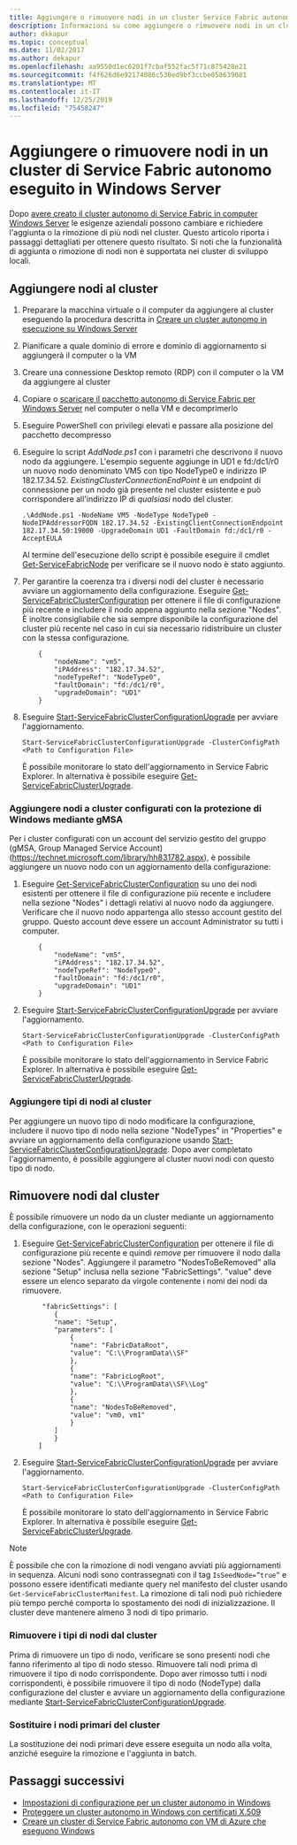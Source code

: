 ```yaml
---
title: Aggiungere o rimuovere nodi in un cluster Service Fabric autonomo
description: Informazioni su come aggiungere o rimuovere nodi in un cluster di Azure Service Fabric su una macchina fisica o virtuale che esegue Windows Server in locale o nel cloud.
author: dkkapur
ms.topic: conceptual
ms.date: 11/02/2017
ms.author: dekapur
ms.openlocfilehash: aa9550d1ec6201f7cbaf552fac5f71c875428e21
ms.sourcegitcommit: f4f626d6e92174086c530ed9bf3ccbe058639081
ms.translationtype: MT
ms.contentlocale: it-IT
ms.lasthandoff: 12/25/2019
ms.locfileid: "75458247"
---
```

# <a name="add-or-remove-nodes-to-a-standalone-service-fabric-cluster-running-on-windows-server"></a>Aggiungere o rimuovere nodi in un cluster di Service Fabric autonomo eseguito in Windows Server
Dopo [avere creato il cluster autonomo di Service Fabric in computer Windows Server](service-fabric-cluster-creation-for-windows-server.md) le esigenze aziendali possono cambiare e richiedere l'aggiunta o la rimozione di più nodi nel cluster. Questo articolo riporta i passaggi dettagliati per ottenere questo risultato. Si noti che la funzionalità di aggiunta o rimozione di nodi non è supportata nei cluster di sviluppo locali.

## <a name="add-nodes-to-your-cluster"></a>Aggiungere nodi al cluster

1. Preparare la macchina virtuale o il computer da aggiungere al cluster eseguendo la procedura descritta in [Creare un cluster autonomo in esecuzione su Windows Server](service-fabric-cluster-creation-for-windows-server.md)
2. Pianificare a quale dominio di errore e dominio di aggiornamento si aggiungerà il computer o la VM
3. Creare una connessione Desktop remoto (RDP) con il computer o la VM da aggiungere al cluster
4. Copiare o [scaricare il pacchetto autonomo di Service Fabric per Windows Server](https://go.microsoft.com/fwlink/?LinkId=730690) nel computer o nella VM e decomprimerlo
5. Eseguire PowerShell con privilegi elevati e passare alla posizione del pacchetto decompresso
6. Eseguire lo script *AddNode.ps1* con i parametri che descrivono il nuovo nodo da aggiungere. L'esempio seguente aggiunge in UD1 e fd:/dc1/r0 un nuovo nodo denominato VM5 con tipo NodeType0 e indirizzo IP 182.17.34.52. *ExistingClusterConnectionEndPoint* è un endpoint di connessione per un nodo già presente nel cluster esistente e può corrispondere all'indirizzo IP di *qualsiasi* nodo del cluster.

    ```
    .\AddNode.ps1 -NodeName VM5 -NodeType NodeType0 -NodeIPAddressorFQDN 182.17.34.52 -ExistingClientConnectionEndpoint 182.17.34.50:19000 -UpgradeDomain UD1 -FaultDomain fd:/dc1/r0 -AcceptEULA
    ```
    Al termine dell'esecuzione dello script è possibile eseguire il cmdlet [Get-ServiceFabricNode](/powershell/module/servicefabric/get-servicefabricnode?view=azureservicefabricps) per verificare se il nuovo nodo è stato aggiunto.

7. Per garantire la coerenza tra i diversi nodi del cluster è necessario avviare un aggiornamento della configurazione. Eseguire [Get-ServiceFabricClusterConfiguration](/powershell/module/servicefabric/get-servicefabricclusterconfiguration?view=azureservicefabricps) per ottenere il file di configurazione più recente e includere il nodo appena aggiunto nella sezione "Nodes". È inoltre consigliabile che sia sempre disponibile la configurazione del cluster più recente nel caso in cui sia necessario ridistribuire un cluster con la stessa configurazione.

    ```
        {
            "nodeName": "vm5",
            "iPAddress": "182.17.34.52",
            "nodeTypeRef": "NodeType0",
            "faultDomain": "fd:/dc1/r0",
            "upgradeDomain": "UD1"
        }
    ```
8. Eseguire [Start-ServiceFabricClusterConfigurationUpgrade](/powershell/module/servicefabric/start-servicefabricclusterconfigurationupgrade?view=azureservicefabricps) per avviare l'aggiornamento.

    ```
    Start-ServiceFabricClusterConfigurationUpgrade -ClusterConfigPath <Path to Configuration File>

    ```
    È possibile monitorare lo stato dell'aggiornamento in Service Fabric Explorer. In alternativa è possibile eseguire [Get-ServiceFabricClusterUpgrade](/powershell/module/servicefabric/get-servicefabricclusterupgrade?view=azureservicefabricps).

### <a name="add-nodes-to-clusters-configured-with-windows-security-using-gmsa"></a>Aggiungere nodi a cluster configurati con la protezione di Windows mediante gMSA
Per i cluster configurati con un account del servizio gestito del gruppo (gMSA, Group Managed Service Account) (https://technet.microsoft.com/library/hh831782.aspx), è possibile aggiungere un nuovo nodo con un aggiornamento della configurazione:
1. Eseguire [Get-ServiceFabricClusterConfiguration](/powershell/module/servicefabric/get-servicefabricclusterconfiguration?view=azureservicefabricps) su uno dei nodi esistenti per ottenere il file di configurazione più recente e includere nella sezione "Nodes" i dettagli relativi al nuovo nodo da aggiungere. Verificare che il nuovo nodo appartenga allo stesso account gestito del gruppo. Questo account deve essere un account Administrator su tutti i computer.

    ```
        {
            "nodeName": "vm5",
            "iPAddress": "182.17.34.52",
            "nodeTypeRef": "NodeType0",
            "faultDomain": "fd:/dc1/r0",
            "upgradeDomain": "UD1"
        }
    ```
2. Eseguire [Start-ServiceFabricClusterConfigurationUpgrade](/powershell/module/servicefabric/start-servicefabricclusterconfigurationupgrade?view=azureservicefabricps) per avviare l'aggiornamento.

    ```
    Start-ServiceFabricClusterConfigurationUpgrade -ClusterConfigPath <Path to Configuration File>
    ```
    È possibile monitorare lo stato dell'aggiornamento in Service Fabric Explorer. In alternativa è possibile eseguire [Get-ServiceFabricClusterUpgrade](/powershell/module/servicefabric/get-servicefabricclusterupgrade?view=azureservicefabricps).

### <a name="add-node-types-to-your-cluster"></a>Aggiungere tipi di nodi al cluster
Per aggiungere un nuovo tipo di nodo modificare la configurazione, includere il nuovo tipo di nodo nella sezione "NodeTypes" in "Properties" e avviare un aggiornamento della configurazione usando [Start-ServiceFabricClusterConfigurationUpgrade](/powershell/module/servicefabric/start-servicefabricclusterconfigurationupgrade?view=azureservicefabricps). Dopo aver completato l'aggiornamento, è possibile aggiungere al cluster nuovi nodi con questo tipo di nodo.

## <a name="remove-nodes-from-your-cluster"></a>Rimuovere nodi dal cluster
È possibile rimuovere un nodo da un cluster mediante un aggiornamento della configurazione, con le operazioni seguenti:

1. Eseguire [Get-ServiceFabricClusterConfiguration](/powershell/module/servicefabric/get-servicefabricclusterconfiguration?view=azureservicefabricps) per ottenere il file di configurazione più recente e quindi *remove* per rimuovere il nodo dalla sezione "Nodes".
Aggiungere il parametro "NodesToBeRemoved" alla sezione "Setup" inclusa nella sezione "FabricSettings". "value" deve essere un elenco separato da virgole contenente i nomi dei nodi da rimuovere.

    ```
         "fabricSettings": [
            {
            "name": "Setup",
            "parameters": [
                {
                "name": "FabricDataRoot",
                "value": "C:\\ProgramData\\SF"
                },
                {
                "name": "FabricLogRoot",
                "value": "C:\\ProgramData\\SF\\Log"
                },
                {
                "name": "NodesToBeRemoved",
                "value": "vm0, vm1"
                }
            ]
            }
        ]
    ```
2. Eseguire [Start-ServiceFabricClusterConfigurationUpgrade](/powershell/module/servicefabric/start-servicefabricclusterconfigurationupgrade?view=azureservicefabricps) per avviare l'aggiornamento.

    ```
    Start-ServiceFabricClusterConfigurationUpgrade -ClusterConfigPath <Path to Configuration File>

    ```
    È possibile monitorare lo stato dell'aggiornamento in Service Fabric Explorer. In alternativa è possibile eseguire [Get-ServiceFabricClusterUpgrade](/powershell/module/servicefabric/get-servicefabricclusterupgrade?view=azureservicefabricps).

> [!NOTE]
> È possibile che con la rimozione di nodi vengano avviati più aggiornamenti in sequenza. Alcuni nodi sono contrassegnati con il tag `IsSeedNode=”true”` e possono essere identificati mediante query nel manifesto del cluster usando `Get-ServiceFabricClusterManifest`. La rimozione di tali nodi può richiedere più tempo perché comporta lo spostamento dei nodi di inizializzazione. Il cluster deve mantenere almeno 3 nodi di tipo primario.
> 
> 

### <a name="remove-node-types-from-your-cluster"></a>Rimuovere i tipi di nodi dal cluster
Prima di rimuovere un tipo di nodo, verificare se sono presenti nodi che fanno riferimento al tipo di nodo stesso. Rimuovere tali nodi prima di rimuovere il tipo di nodo corrispondente. Dopo aver rimosso tutti i nodi corrispondenti, è possibile rimuovere il tipo di nodo (NodeType) dalla configurazione del cluster e avviare un aggiornamento della configurazione mediante [Start-ServiceFabricClusterConfigurationUpgrade](/powershell/module/servicefabric/start-servicefabricclusterconfigurationupgrade?view=azureservicefabricps).


### <a name="replace-primary-nodes-of-your-cluster"></a>Sostituire i nodi primari del cluster
La sostituzione dei nodi primari deve essere eseguita un nodo alla volta, anziché eseguire la rimozione e l'aggiunta in batch.


## <a name="next-steps"></a>Passaggi successivi
* [Impostazioni di configurazione per un cluster autonomo in Windows](service-fabric-cluster-manifest.md)
* [Proteggere un cluster autonomo in Windows con certificati X.509](service-fabric-windows-cluster-x509-security.md)
* [Creare un cluster di Service Fabric autonomo con VM di Azure che eseguono Windows](service-fabric-cluster-creation-with-windows-azure-vms.md)

